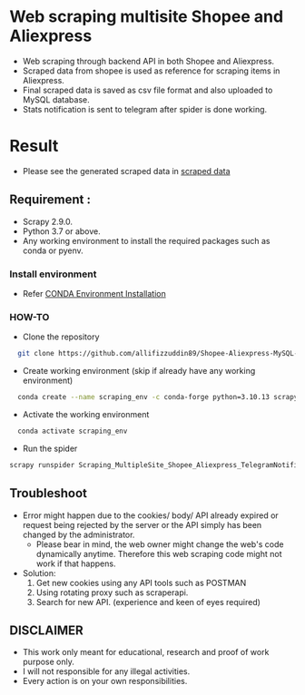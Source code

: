 # Web scraping multisite Shopee and Aliexpress
- Web scraping through backend API in both Shopee and Aliexpress.
- Scraped data from shopee is used as reference for scraping items in Aliexpress.
- Final scraped data is saved as csv file format and also uploaded to MySQL database.
- Stats notification is sent to telegram after spider is done working.

# Result
- Please see the generated scraped data in [scraped data](https://github.com/allifizzuddin89/Shopee-Aliexpress-MySQL-Telegram/tree/development/Scraping_MultipleSite_Shopee_Aliexpress_TelegramNotification_MySQL/Scraping_MultipleSite_Shopee_Aliexpress_TelegramNotification_MySQL/spiders/data/main)

## Requirement : 
- Scrapy 2.9.0.
- Python 3.7 or above.
- Any working environment to install the required packages such as conda or pyenv.

### Install environment
- Refer [CONDA Environment Installation](https://docs.anaconda.com/anaconda/install/)
 
### HOW-TO
- Clone the repository
```bash  
  git clone https://github.com/allifizzuddin89/Shopee-Aliexpress-MySQL-Telegram.git
```
  - Create working environment (skip if already have any working environment)
```bash
  conda create --name scraping_env -c conda-forge python=3.10.13 scrapy=2.9.0
```
- Activate the working environment
```bash
  conda activate scraping_env
```
 - Run the spider
 ```bash
 scrapy runspider Scraping_MultipleSite_Shopee_Aliexpress_TelegramNotification_MySQL/Scraping_MultipleSite_Shopee_Aliexpress_TelegramNotification_MySQL/spiders/main.py
 ```
 
 ## Troubleshoot
- Error might happen due to the cookies/ body/ API already expired or request being rejected by the server or the API simply has been changed by the administrator.
  - Please bear in mind, the web owner might change the web's code dynamically anytime. Therefore this web scraping code might not work if that happens.
- Solution: 
  1. Get new cookies using any API tools such as POSTMAN
  2. Using rotating proxy such as scraperapi.
  3. Search for new API. (experience and keen of eyes required)
  
## DISCLAIMER
- This work only meant for educational, research and proof of work purpose only. 
- I will not responsible for any illegal activities.
- Every action is on your own responsibilities.
